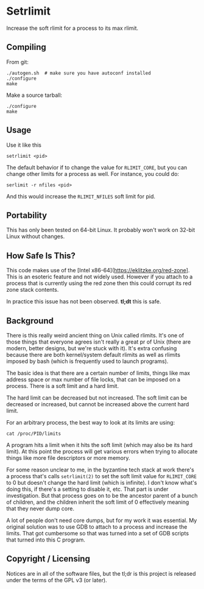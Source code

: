 # Setrlimit

Increase the soft rlimit for a process to its max rlimit.

## Compiling

From git:

    ./autogen.sh  # make sure you have autoconf installed
    ./configure
    make

Make a source tarball:

    ./configure
    make

## Usage

Use it like this

    setrlimit <pid>

The default behavior if to change the value for `RLIMIT_CORE`, but you can
change other limits for a process as well. For instance, you could do:

    serlimit -r nfiles <pid>

And this would increase the `RLIMIT_NFILES` soft limit for pid.

## Portability

This has only been tested on 64-bit Linux. It probably won't work on 32-bit
Linux without changes.

## How Safe Is This?

This code makes use of the [Intel x86-64](https://eklitzke.org/red-zone]. This
is an esoteric feature and not widely used. However if you attach to a process
that is currently using the red zone then this could corrupt its red zone stack
contents.

In practice this issue has not been observed. **tl;dt** this is safe.

## Background

There is this really weird ancient thing on Unix called rlimits. It's one of
those things that everyone agrees isn't really a great pr of Unix (there are
modern, better designs, but we're stuck with it). It's extra confusing because
there are both kernel/system default rlimits as well as rlimits imposed by bash
(which is frequently used to launch programs).

The basic idea is that there are a certain number of limits, things like max
address space or max number of file locks, that can be imposed on a process.
There is a soft limit and a hard limit.

The hard limit can be decreased but not increased. The soft limit can be
decreased or increased, but cannot be increased above the current hard limit.

For an arbitrary process, the best way to look at its limits are using:

    cat /proc/PID/limits

A program hits a limit when it hits the soft limit (which may also be its hard
limit). At this point the process will get various errors when trying to
allocate things like more file descriptors or more memory.

For some reason unclear to me, in the byzantine tech stack at work there's a
process that's calls `setrlimit(2)` to set the soft limit value for
`RLIMIT_CORE` to 0 but doesn't change the hard limit (which is infinite). I
don't know what's doing this, if there's a setting to disable it, etc. That part
is under investigation. But that process goes on to be the ancestor parent of a
bunch of children, and the children inherit the soft limit of 0 effectively
meaning that they never dump core.

A lot of people don't need core dumps, but for my work it was essential. My
original solution was to use GDB to attach to a process and increase the limits.
That got cumbersome so that was turned into a set of GDB scripts that turned
into this C program.

## Copyright / Licensing

Notices are in all of the software files, but the tl;dr is this project is
released under the terms of the GPL v3 (or later).

